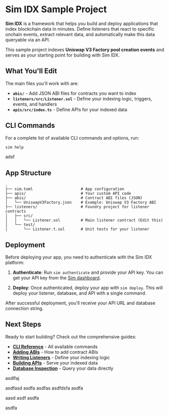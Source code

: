 # Sim IDX Sample Project

**Sim IDX** is a framework that helps you build and deploy applications that index blockchain data in minutes. Define
listeners that react to specific onchain events, extract relevant data, and automatically make this data queryable via
an API.

This sample project indexes **Uniswap V3 Factory pool creation events** and serves as your starting point for building
with Sim IDX.

## What You'll Edit

The main files you'll work with are:

- **`abis/`** - Add JSON ABI files for contracts you want to index
- **`listeners/src/Listener.sol`** - Define your indexing logic, triggers, events, and handlers
- **`apis/src/index.ts`** - Define APIs for your indexed data

## CLI Commands

For a complete list of available CLI commands and options, run:

```bash
sim help
```

adsf

## App Structure

```
.
├── sim.toml                     # App configuration
├── apis/                        # Your custom API code
├── abis/                        # Contract ABI files (JSON)
│   └── UniswapV3Factory.json    # Example: Uniswap V3 Factory ABI
├── listeners/                   # Foundry project for listener contracts
│   ├── src/
│   │   └── Listener.sol         # Main listener contract (Edit this)
│   └── test/
│       └── Listener.t.sol       # Unit tests for your listener
```

## Deployment

Before deploying your app, you need to authenticate with the Sim IDX platform:

1. **Authenticate**: Run `sim authenticate` and provide your API key. You can get your API key from the
   [Sim dashboard](https://sim.dune.com/).

2. **Deploy**: Once authenticated, deploy your app with `sim deploy`. This will deploy your listener, database, and API
   with a single command.

After successful deployment, you'll receive your API URL and database connection string.

## Next Steps

Ready to start building? Check out the comprehensive guides:

- **[CLI Reference](https://sim-dune-docs-idx.mintlify.app/idx/cli)** - All available commands
- **[Adding ABIs](https://sim-dune-docs-idx.mintlify.app/idx/idx/cli#sim-abi-add-<file-path>)** - How to add contract
  ABIs
- **[Writing Listeners](https://sim-dune-docs-idx.mintlify.app/idx/listener)** - Define your indexing logic
- **[Building APIs](https://sim-dune-docs-idx.mintlify.app/idx/apis)** - Serve your indexed data
- **[Database Inspection](https://sim-dune-docs-idx.mintlify.app/idx/db)** - Query your data directly

asdlfaj

asdfasd asdfa asdfas asdfdsfa asdfa

aasd
asdf
asdfa

asdfa
